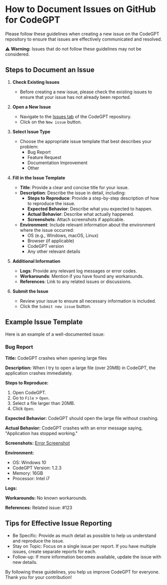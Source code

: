# How to Document Issues on GitHub for CodeGPT

Please follow these guidelines when creating a new issue on the CodeGPT repository to ensure that issues are effectively communicated and resolved.

⚠️ **Warning:** Issues that do not follow these guidelines may not be considered.


## Steps to Document an Issue

1. **Check Existing Issues**
   - Before creating a new issue, please check the existing issues to ensure that your issue has not already been reported.

2. **Open a New Issue**
   - Navigate to the [Issues tab](https://github.com/davila7/code-gpt-docs/issues/) of the CodeGPT repository.
   - Click on the `New issue` button.

3. **Select Issue Type**
   - Choose the appropriate issue template that best describes your problem:
     - Bug Report
     - Feature Request
     - Documentation Improvement
     - Other

4. **Fill in the Issue Template**
   - **Title**: Provide a clear and concise title for your issue.
   - **Description**: Describe the issue in detail, including:
     - **Steps to Reproduce**: Provide a step-by-step description of how to reproduce the issue.
     - **Expected Behavior**: Describe what you expected to happen.
     - **Actual Behavior**: Describe what actually happened.
     - **Screenshots**: Attach screenshots if applicable.
   - **Environment**: Include relevant information about the environment where the issue occurred:
     - OS (e.g., Windows, macOS, Linux)
     - Browser (if applicable)
     - CodeGPT version
     - Any other relevant details

5. **Additional Information**
   - **Logs**: Provide any relevant log messages or error codes.
   - **Workarounds**: Mention if you have found any workarounds.
   - **References**: Link to any related issues or discussions.

6. **Submit the Issue**
   - Review your issue to ensure all necessary information is included.
   - Click the `Submit new issue` button.

## Example Issue Template

Here is an example of a well-documented issue:

### Bug Report

**Title:** CodeGPT crashes when opening large files

**Description:**
When I try to open a large file (over 20MB) in CodeGPT, the application crashes immediately.

**Steps to Reproduce:**
1. Open CodeGPT.
2. Go to `File` > `Open`.
3. Select a file larger than 20MB.
4. Click `Open`.

**Expected Behavior:**
CodeGPT should open the large file without crashing.

**Actual Behavior:**
CodeGPT crashes with an error message saying, "Application has stopped working."

**Screenshots:**
[Error Screenshot](link_to_screenshot)

**Environment:**
- OS: Windows 10
- CodeGPT Version: 1.2.3
- Memory: 16GB
- Processor: Intel i7

**Logs:**

**Workarounds:**
No known workarounds.

**References:**
Related issue: #123

## Tips for Effective Issue Reporting
- Be Specific: Provide as much detail as possible to help us understand and reproduce the issue.
- Stay on Topic: Focus on a single issue per report. If you have multiple issues, create separate reports for each.
- Follow-up: If more information becomes available, update the issue with new details.

By following these guidelines, you help us improve CodeGPT for everyone. Thank you for your contribution!
